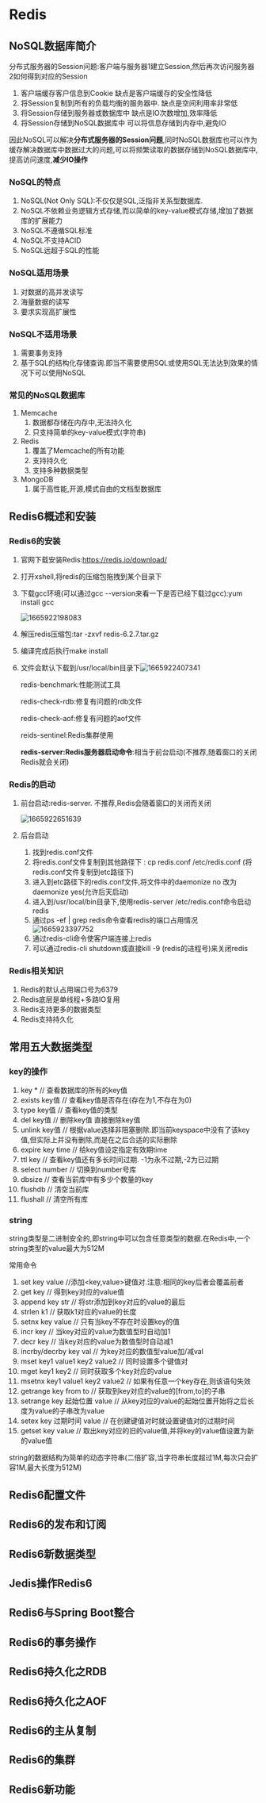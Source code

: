 # Redis

## NoSQL数据库简介

分布式服务器的Session问题:客户端与服务器1建立Session,然后再次访问服务器2如何得到对应的Session

1. 客户端缓存客户信息到Cookie   缺点是客户端缓存的安全性降低
2. 将Session复制到所有的负载均衡的服务器中.   缺点是空间利用率非常低
3. 将Session存储到服务器或数据库中  缺点是IO次数增加,效率降低
4. 将Session存储到NoSQL数据库中  可以将信息存储到内存中,避免IO

因此NoSQL可以解决**分布式服务器的Session问题**,同时NoSQL数据库也可以作为缓存解决数据库中数据过大的问题,可以将频繁读取的数据存储到NoSQL数据库中,提高访问速度,**减少IO操作**

### NoSQL的特点

1. NoSQL(Not Only SQL):不仅仅是SQL,泛指非关系型数据库.
2. NoSQL不依赖业务逻辑方式存储,而以简单的key-value模式存储,增加了数据库的扩展能力
3. NoSQL不遵循SQL标准
4. NoSQL不支持ACID
5. NoSQL远超于SQL的性能

### NoSQL适用场景

1. 对数据的高并发读写
2. 海量数据的读写
3. 要求实现高扩展性

### NoSQL不适用场景

1. 需要事务支持
2. 基于SQL的结构化存储查询.即当不需要使用SQL或使用SQL无法达到效果的情况下可以使用NoSQL

### 常见的NoSQL数据库

1. Memcache
   1. 数据都存储在内存中,无法持久化
   2. 只支持简单的key-value模式(字符串)
2. Redis
   1. 覆盖了Memcache的所有功能
   2. 支持持久化
   3. 支持多种数据类型
3. MongoDB
   1. 属于高性能,开源,模式自由的文档型数据库

## Redis6概述和安装

### Redis6的安装

1. 官网下载安装Redis:https://redis.io/download/

2. 打开xshell,将redis的压缩包拖拽到某个目录下

3. 下载gcc环境(可以通过gcc --version来看一下是否已经下载过gcc):yum install gcc

   ![1665922198083](C:\Users\qiu\AppData\Roaming\Typora\typora-user-images\1665922198083.png)

4. 解压redis压缩包:tar -zxvf redis-6.2.7.tar.gz

5. 编译完成后执行make install

6. 文件会默认下载到/usr/local/bin目录下![1665922407341](C:\Users\qiu\AppData\Roaming\Typora\typora-user-images\1665922407341.png)

   redis-benchmark:性能测试工具

   redis-check-rdb:修复有问题的rdb文件

   redis-check-aof:修复有问题的aof文件

   reids-sentinel:Redis集群使用

   **redis-server:Redis服务器启动命令**:相当于前台启动(不推荐,随着窗口的关闭Redis就会关闭)

### Redis的启动

1. 前台启动:redis-server.  不推荐,Redis会随着窗口的关闭而关闭

   ![1665922651639](C:\Users\qiu\AppData\Roaming\Typora\typora-user-images\1665922651639.png)

2. 后台启动

   1. 找到redis.conf文件
   2. 将redis.conf文件复制到其他路径下 : cp redis.conf /etc/redis.conf   (将redis.conf文件复制到etc路径下)
   3. 进入到etc路径下的redis.conf文件,将文件中的daemonize no 改为 daemonize yes(允许后天启动)
   4. 进入到/usr/local/bin目录下,使用redis-server /etc/redis.conf命令启动redis
   5. 通过ps -ef | grep redis命令查看redis的端口占用情况![1665923397752](C:\Users\qiu\AppData\Roaming\Typora\typora-user-images\1665923397752.png)
   6. 通过redis-cli命令使客户端连接上redis
   7. 可以通过redis-cli shutdown或直接kill -9 (redis的进程号)来关闭redis

### Redis相关知识

1. Redis的默认占用端口号为6379
2. Redis底层是单线程+多路IO复用
3. Redis支持更多的数据类型
4. Redis支持持久化

## 常用五大数据类型

### key的操作

1. key *  // 查看数据库的所有的key值
2. exists key值 // 查看key值是否存在(存在为1,不存在为0)
3. type key值 // 查看key值的类型
4. del key值 // 删除key值 直接删除key值
5. unlink key值 // 根据value选择非阻塞删除.即当前keyspace中没有了该key值,但实际上并没有删除,而是在之后合适的实际删除
6. expire key time // 给key值设定指定有效期time
7. ttl key // 查看key值还有多长时间过期. -1为永不过期,-2为已过期
8. select number // 切换到number号库
9. dbsize // 查看当前库中有多少个数量的key
10. flushdb // 清空当前库
11. flushall // 清空所有库

### string

string类型是二进制安全的,即string中可以包含任意类型的数据.在Redis中,一个string类型的value最大为512M

常用命令

1. set key value //添加<key,value>键值对.注意:相同的key后者会覆盖前者
2. get key // 得到key对应的value值
3. append key str // 将str添加到key对应的value的最后
4. strlen k1 // 获取k1对应的value的长度
5. setnx key value // 只有当key不存在时设置key的值
6. incr key // 当key对应的value为数值型时自动加1
7. decr key // 当key对应的value为数值型时自动减1
8. incrby/decrby key val // 为key对应的数值型value加/减val
9. mset key1 value1 key2 value2 // 同时设置多个键值对
10. mget key1 key2 // 同时获取多个key对应的value
11. msetnx key1 value1 key2 value2 // 如果有任意一个key存在,则该语句失效
12. getrange key from to // 获取到key对应的value的[from,to]的子串
13. setrange key 起始位置 value // 从key对应的value的起始位置开始将之后长度为value的子串改为value
14. setex key 过期时间 value // 在创建键值对时就设置键值对的过期时间
15. getset key value // 取出key对应的旧的value值,并将key的value值设置为新的value值

string的数据结构为简单的动态字符串(二倍扩容,当字符串长度超过1M,每次只会扩容1M,最大长度为512M)

## Redis6配置文件

## Redis6的发布和订阅

## Redis6新数据类型

## Jedis操作Redis6

## Redis6与Spring Boot整合

## Redis6的事务操作

## Redis6持久化之RDB

## Redis6持久化之AOF

## Redis6的主从复制 

## Redis6的集群

## Redis6新功能

